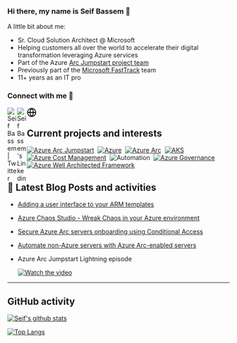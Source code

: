 ### Hi there, my name is Seif Bassem 👋

A little bit about me:

- Sr. Cloud Solution Architect @ Microsoft
- Helping customers all over the world to accelerate their digital transformation leveraging Azure services
- Part of the Azure [Arc Jumpstart project team](https://aka.ms/arcjumpstart)
- Previously part of the [Microsoft FastTrack](https://www.microsoft.com/fasttrack) team
- 11+ years as an IT pro

### Connect with me 🤝

<a href="https://twitter.com/SeifBassem">
  <img align="left" alt="Seif Bassem | Twitter" width="22px" src="https://raw.githubusercontent.com/dheereshagrwal/colored-icons/master/svg/twitter.svg" />
</a>
<a href="https://www.linkedin.com/in/seif-bassem/">
  <img align="left" alt="Seif Bassem's Linkedin" width="22px" src="https://raw.githubusercontent.com/dheereshagrwal/colored-icons/master/svg/linkedin.svg" />
</a>
<a href="https://www.seifbassem.com/">
  <img align="left" alt="Seif Bassem's blog" width="22px" src="https://raw.githubusercontent.com/codeSTACKr/codeSTACKr/master/img/globe-light.svg" />
</a>

</br>

## Current projects and interests

<p>
<a href="https://aka.ms/azurearcjumpstart"><img src="https://azurearcjumpstart.io/img/jumpstart-logo.png" title="Azure Arc Jumpstart" alt="Azure Arc Jumpstart" width="40" height="40"/></a>&nbsp;
<a href="https://azure.microsoft.com"><img src="https://upload.wikimedia.org/wikipedia/commons/thumb/f/fa/Microsoft_Azure.svg/1200px-Microsoft_Azure.svg.png" title="Azure" alt="Azure" width="40" height="40"/></a>&nbsp;
<a href="https://docs.microsoft.com/azure/azure-arc/overview"><img src="http://code.benco.io/icon-collection/azure-icons/Azure-Arc.svg" title="Azure Arc UI" alt="Azure Arc" width="40" height="40"/></a>&nbsp;
<a href="https://docs.microsoft.com/azure/aks/"><img src="http://code.benco.io/icon-collection/azure-icons/Kubernetes-Services.svg" title="AKS" alt="AKS" width="40" height="40"/></a>&nbsp;
<a href="https://docs.microsoft.com/azure/cost-management-billing/cost-management-billing-overview"><img src="http://code.benco.io/icon-collection/azure-icons/Cost-Management.svg" title="Azure Cost Management" alt="Azure Cost Management" width="40" height="40"/></a>&nbsp;
<img src="http://code.benco.io/icon-collection/azure-icons/Dev-Console.svg" title="Automation" alt="Automation" width="40" height="40"/>&nbsp;
<a href="https://docs.microsoft.com/azure/governance/"><img src="http://code.benco.io/icon-collection/azure-icons/Identity-Governance.svg" title="Azure Governance" alt="Azure Governance" width="40" height="40"/></a>&nbsp;
<a href="https://docs.microsoft.com/en-us/azure/architecture/framework/"><img src="https://pbs.twimg.com/media/Ed9pG0kXkAAbMik.png" title="Azure Well Architected Framework" alt="Azure Well Architected Framework" width="50" height="50"/></a>&nbsp;
</p>


## 📝 Latest Blog Posts and activities

- [Adding a user interface to your ARM templates](https://www.seifbassem.com/blogs/posts/azure-arm-templates-ui/)
- [Azure Chaos Studio - Wreak Chaos in your Azure environment](https://www.seifbassem.com/blogs/unboxing/introducing-azure-chaos-studio/)
- [Secure Azure Arc servers onboarding using Conditional Access](https://www.seifbassem.com/blogs/posts/azure-arc-secure-service-principal-onboarding-using-conditional-access/)
- [Automate non-Azure servers with Azure Arc-enabled servers](https://www.seifbassem.com/blogs/posts/azure-arc-automation/)
- Azure Arc Jumpstart Lightning episode

    [![Watch the video](http://i3.ytimg.com/vi/bj7_phzzMS0/hqdefault.jpg)](https://youtu.be/bj7_phzzMS0)
    
---
## GitHub activity 
[![Seif's github stats](https://github-readme-stats.vercel.app/api?username=sebassem)](https://github.com/sebassem)

[![Top Langs](https://github-readme-stats.vercel.app/api/top-langs/?username=sebassem&layout=compact)](https://github.com/sebassem)
